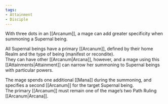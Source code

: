 ```yaml
---
tags:
- Attainment
- Disciple
---
```


With three dots in an [[Arcanum]], a mage can add greater specificity when summoning a Supernal being.

All Supernal beings have a primary [[Arcanum]], defined by their home Realm and the type of being (manifest or recondite).\
They can have other [[Arcanum|Arcana]], however, and a mage using this [[Attainments|Attainment]] can narrow her summoning to Supernal beings with particular powers.

The mage spends one additional [[Mana]] during the summoning, and specifies a second [[Arcanum]] for the target Supernal being.\
The primary [[Arcanum]] must remain one of the mage’s two Path Ruling [[Arcanum|Arcana]].